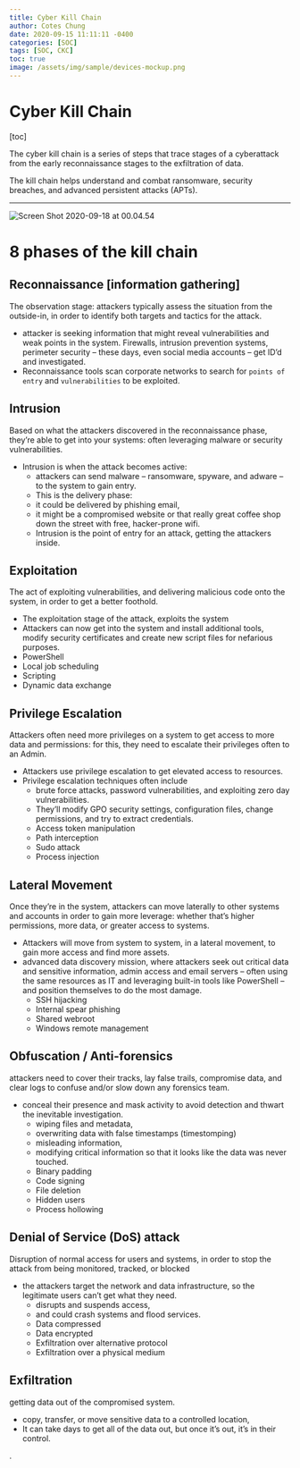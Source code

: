 ```yaml
---
title: Cyber Kill Chain
author: Cotes Chung
date: 2020-09-15 11:11:11 -0400
categories: [SOC]
tags: [SOC, CKC]
toc: true
image: /assets/img/sample/devices-mockup.png
---
```


# Cyber Kill Chain

[toc]

The cyber kill chain is a series of steps that trace stages of a cyberattack from the early reconnaissance stages to the exfiltration of data.

The kill chain helps understand and combat ransomware, security breaches, and advanced persistent attacks (APTs).

---
![Screen Shot 2020-09-18 at 00.04.54](https://i.imgur.com/gWRGgpB.png)
# 8 phases of the kill chain

## Reconnaissance [information gathering]
The observation stage: attackers typically assess the situation from the outside-in, in order to identify both targets and tactics for the attack.
- attacker is seeking information that might reveal vulnerabilities and weak points in the system. Firewalls, intrusion prevention systems, perimeter security – these days, even social media accounts – get ID’d and investigated.
- Reconnaissance tools scan corporate networks to search for `points of entry` and `vulnerabilities` to be exploited.


## Intrusion
Based on what the attackers discovered in the reconnaissance phase, they’re able to get into your systems: often leveraging malware or security vulnerabilities.
- Intrusion is when the attack becomes active:
  - attackers can send malware – ransomware, spyware, and adware – to the system to gain entry.
  - This is the delivery phase:
  - it could be delivered by phishing email,
  - it might be a compromised website or that really great coffee shop down the street with free, hacker-prone wifi.
  - Intrusion is the point of entry for an attack, getting the attackers inside.


## Exploitation
The act of exploiting vulnerabilities, and delivering malicious code onto the system, in order to get a better foothold.
- The exploitation stage of the attack, exploits the system
- Attackers can now get into the system and install additional tools, modify security certificates and create new script files for nefarious purposes.
- PowerShell
- Local job scheduling
- Scripting
- Dynamic data exchange



## Privilege Escalation
Attackers often need more privileges on a system to get access to more data and permissions: for this, they need to escalate their privileges often to an Admin.
- Attackers use privilege escalation to get elevated access to resources.
- Privilege escalation techniques often include
  - brute force attacks, password vulnerabilities, and exploiting zero day vulnerabilities.
  - They’ll modify GPO security settings, configuration files, change permissions, and try to extract credentials.
  - Access token manipulation
  - Path interception
  - Sudo attack
  - Process injection


## Lateral Movement
Once they’re in the system, attackers can move laterally to other systems and accounts in order to gain more leverage: whether that’s higher permissions, more data, or greater access to systems.
- Attackers will move from system to system, in a lateral movement, to gain more access and find more assets.
- advanced data discovery mission, where attackers seek out critical data and sensitive information, admin access and email servers – often using the same resources as IT and leveraging built-in tools like PowerShell – and position themselves to do the most damage.
  - SSH hijacking
  - Internal spear phishing
  - Shared webroot
  - Windows remote management



## Obfuscation / Anti-forensics
attackers need to cover their tracks, lay false trails, compromise data, and clear logs to confuse and/or slow down any forensics team.
- conceal their presence and mask activity to avoid detection and thwart the inevitable investigation.
  - wiping files and metadata,
  - overwriting data with false timestamps (timestomping)
  - misleading information,
  - modifying critical information so that it looks like the data was never touched.
  - Binary padding
  - Code signing
  - File deletion
  - Hidden users
  - Process hollowing



## Denial of Service (DoS) attack
Disruption of normal access for users and systems, in order to stop the attack from being monitored, tracked, or blocked
- the attackers target the network and data infrastructure, so the legitimate users can’t get what they need.
  - disrupts and suspends access,
  - and could crash systems and flood services.
  - Data compressed
  - Data encrypted
  - Exfiltration over alternative protocol
  - Exfiltration over a physical medium



## Exfiltration
getting data out of the compromised system.
- copy, transfer, or move sensitive data to a controlled location,
- It can take days to get all of the data out, but once it’s out, it’s in their control.




.
